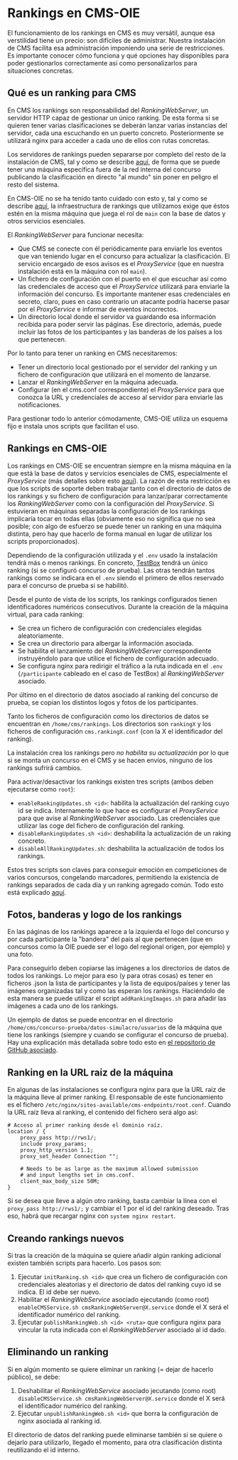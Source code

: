 # Rankings en CMS-OIE

El funcionamiento de los rankings en CMS es muy versátil, aunque esa
verstilidad tiene un precio: son difíciles de administrar. Nuestra
instalación de CMS facilita esa administración imponiendo una serie
de restricciones. Es importante conocer cómo funciona y qué opciones
hay disponibles para poder gestionarlos correctamente así como personalizarlos
para situaciones concretas.

## Qué es un ranking para CMS

En CMS los rankings son responsabilidad del *RankingWebServer*, un
servidor HTTP capaz de gestionar un único ranking. De esta forma si se
quieren tener varias clasificaciones se deberán lanzar varias instancias
del servidor, cada una escuchando en un puerto concreto. Posteriormente
se utilizará nginx para acceder a cada uno de ellos con rutas concretas.

Los servidores de rankings pueden separarse por completo del resto
de la instalación de CMS, tal y como se describe [aquí](https://cms.readthedocs.io/en/v1.4/RankingWebServer.html), de forma que se puede tener una máquina
específica fuera de la red interna del concurso publicando la clasificación
en directo "al mundo" sin poner en peligro el resto del sistema.

En CMS-OIE no se ha tenido tanto cuidado con esto y, tal y como
se describe [aquí](AFondo.md), la infraestructura de rankings
que utilizamos exige que éstos estén en la misma máquina que juega
el rol de ```main``` con la base de datos y otros servicios esenciales.

El *RankingWebServer* para funcionar necesita:

   - Que CMS se conecte con él periódicamente para enviarle los eventos
   que van teniendo lugar en el concurso para actualizar la clasificación.
   El servicio encargado de esos avisos es el *ProxyService* (que en
   nuestra instalación está en la máquina con rol ```main```).
   - Un fichero de configuración con el puerto en el que escuchar así
   como las credenciales de acceso que el *ProxyService* utilizará para
   enviarle la información del concurso. Es importante mantener esas
   credenciales en secreto, claro, pues en caso contrario un atacante podría
   hacerse pasar por el *ProxyService* e informar de eventos incorrectos.
   - Un directorio local donde el servidor va guardando esa información
   recibida para poder servir las páginas. Ese directorio, además, puede
   incluir las fotos de los participantes y las banderas de los países
   a los que pertenecen.

Por lo tanto para tener un ranking en CMS necesitaremos:

   - Tener un directorio local gestionado por el servidor del ranking y
   un fichero de configuración que utilizará en el momento de lanzarse.
   - Lanzar el *RankingWebServer* en la máquina adecuada.
   - Configurar (en el cms.conf correspondiente) el *ProxyService* para
   que conozca la URL y credenciales de acceso al servidor para
   enviarle las notificaciones.

Para gestionar todo lo anterior cómodamente, CMS-OIE utiliza un esquema
fijo e instala unos scripts que facilitan el uso.

## Rankings en CMS-OIE

Los rankings en CMS-OIE se encuentran siempre en la misma máquina en la
que está la base de datos y servicios esenciales de CMS, especialmente
el *ProxyService* (más detalles sobre esto [aquí](AFondo.md)). La razón
de esta restricción es que los scripts de soporte deben trabajar tanto con
el directorio de datos de los rankings y su fichero de configuración
para lanzar/parar correctamente los *RankingWebServer* como con la
configuración del *ProxyService*. Si estuvieran en máquinas separadas
la configuración de los rankings implicaría tocar en todas ellas (obviamente
eso no significa que no sea posible; con algo de esfuerzo se puede tener
un ranking en una máquina distinta, pero hay que hacerlo de forma manual en
lugar de utilizar los scripts proporcionados).

Dependiendo de la configuración utilizada y el ```.env``` usado la
instalación tendrá más o menos rankings. En concreto, [TestBox](../TestBox/)
tendrá un único ranking (si se configuró concurso de prueba). Las otras
tendrán tantos rankings como se indicara en el ```.env``` siendo el
primero de ellos reservado para el concurso de prueba si se habilitó.

Desde el punto de vista de los scripts, los rankings configurados tienen
identificadores numéricos consecutivos. Durante la creación de la máquina
virtual, para cada ranking:

   - Se crea un fichero de configuración con credenciales elegidas
   aleatoriamente.
   - Se crea un directorio para albergar la información asociada.
   - Se habilita el lanzamiento del *RankingWebServer* correspondiente
   instruyéndolo para que utilice el fichero de configuración adecuado.
   - Se configura nginx para redirigir el tráfico a la ruta indicada
   en el ```.env``` (```/participante``` cableado en el caso de TestBox)
   al *RankingWebServer* asociado.

Por último en el directorio de datos asociado al ranking del concurso de
prueba, se copian los distintos logos y fotos de los participantes.

Tanto los ficheros de configuración como los directorios de datos se
encuentran en ```/home/cms/rankings```. Los directorios son ```rankingX```
y los ficheros de configuración ```cms.rankingX.conf``` (con la X el
identificador del ranking).

La instalación crea los rankings pero *no habilita su actualización* por lo que
si se monta un concurso en el CMS y se hacen envíos, ninguno de los rankings
sufrirá cambios.

Para activar/desactivar los rankings existen tres scripts (ambos deben
ejecutarse como ```root```):

   - ```enableRankingUpdates.sh <id>```: habilita la actualización del
   ranking cuyo id se indica. Internamente lo que hace es configurar
   el *ProxyService* para que avise al *RankingWebServer* asociado.
   Las credenciales que utilizar las coge del fichero de configuración
   del ranking.
   - ```disableRankingUpdates.sh <id>```: deshabilita la actualización
   de un raking concreto.
   - ```disableAllRankingUpdates.sh```: deshabilita la actualización de
   todos los rankings.

Estos tres scripts son claves para conseguir emoción en competiciones de
varios concursos, congelando marcadores, permitiendo la existencia de
rankings separados de cada día y un ranking agregado común. Todo esto
está explicado [aquí](./RoadmapDeUnaCompeticion.md).

## Fotos, banderas y logo de los rankings

En las páginas de los rankings aparece a la izquierda el logo del
concurso y por cada participante la "bandera" del país al que pertenecen
(que en concursos como la OIE puede ser el logo del regional origen,
por ejemplo) y una foto.

Para conseguirlo deben copiarse las imágenes a los directorios de datos
de todos los rankings. Lo mejor para eso (y para otras cosas)
es tener en ficheros .json la lista de participantes y la lista de
equipos/países y tener las imágenes organizadas tal y como las esperan
los rankings. Haciéndolo de esta manera se puede utilizar el script
```addRankingImages.sh``` para añadir las imágenes a cada uno de los
rankings.

Un ejemplo de datos se puede encontrar en el directorio
```/home/cms/concurso-prueba/datos-simulacro/usuarios``` de
la máquina que tiene los rankings (siempre y cuando se configurar el
concurso de prueba). Hay una explicación más detallada sobre todo
esto en [el repositorio de GitHub asociado](https://github.com/olimpiada-informatica/cms-utils).

## Ranking en la URL raiz de la máquina

En algunas de las instalaciones se configura nginx para que la URL raíz de
la máquina lleve al primer ranking. El responsable de este funcionamiento
es el fichero ```/etc/nginx/sites-available/cms-endpoints/root.conf```. Cuando
la URL raíz lleva al ranking, el contenido del fichero será algo así:

```
# Acceso al primer ranking desde el dominio raíz.
location / {
    proxy_pass http://rws1/;
    include proxy_params;
    proxy_http_version 1.1;
    proxy_set_header Connection "";

    # Needs to be as large as the maximum allowed submission
    # and input lengths set in cms.conf.
    client_max_body_size 50M;
}
```

Si se desea que lleve a algún otro ranking, basta cambiar la línea
con el ```proxy_pass http://rws1/;``` y cambiar el 1 por el id del
ranking deseado. Tras eso, habrá que recargar nginx con
```system nginx restart```.

## Creando rankings nuevos

Si tras la creación de la máquina se quiere añadir algún ranking adicional
existen también scripts para hacerlo. Los pasos son:

   1. Ejecutar ```initRanking.sh <id>``` que crea un fichero de configuración
   con credenciales aleatorias y el directorio de datos del ranking
   cuyo id se indica. El id debe ser nuevo.
   1. Habilitar el  *RankingWebService* asociado ejecutando (como root)
   ```enableCMSService.sh cmsRankingWebServer@X.service``` donde el X
   será el identificador numérico del ranking.
   1. Ejecutar ```publishRankingWeb.sh <id> <ruta>``` que configura nginx
   para vincular la ruta indicada con el *RankingWebServer* asociado al id
   dado.

## Eliminando un ranking

Si en algún momento se quiere eliminar un ranking (= dejar de hacerlo
público), se debe:

   1. Deshabilitar el *RankingWebService* asociado jecutando (como root)
   ```disableCMSService.sh cmsRankingWebServer@X.service``` donde el X
   será el identificador numérico del ranking.
   1. Ejecutar ```unpublishRankingWeb.sh <id>``` que borra la configuración
   de nginx asociada al ranking id.

El directorio de datos del ranking puede eliminarse también si se quiere
o dejarlo para utilizarlo, llegado el momento, para otra clasificación
distinta reutilizando el id interno.
